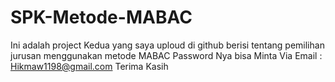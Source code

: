 # SPK-Metode-MABAC
Ini adalah project Kedua yang saya uploud di github berisi tentang pemilihan jurusan menggunakan metode MABAC 
Password Nya bisa Minta Via Email : Hikmaw1198@gmail.com
Terima Kasih

